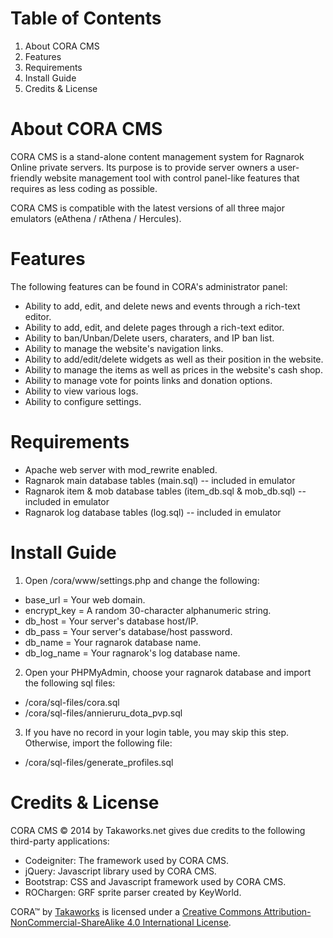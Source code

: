 # Table of Contents
1. About CORA CMS
2. Features
3. Requirements
4. Install Guide
5. Credits & License

# About CORA CMS
CORA CMS is a stand-alone content management system for Ragnarok Online private servers. Its purpose is to provide server owners a user-friendly website management tool with control panel-like features that requires as less coding as possible.

CORA CMS is compatible with the latest versions of all three major emulators (eAthena / rAthena / Hercules).

# Features
The following features can be found in CORA's administrator panel:
- Ability to add, edit, and delete news and events through a rich-text editor.
- Ability to add, edit, and delete pages through a rich-text editor.
- Ability to ban/Unban/Delete users, charaters, and IP ban list.
- Ability to manage the website's navigation links.
- Ability to add/edit/delete widgets as well as their position in the website.
- Ability to manage the items as well as prices in the website's cash shop.
- Ability to manage vote for points links and donation options.
- Ability to view various logs.
- Ability to configure settings.

# Requirements
- Apache web server with mod_rewrite enabled.
- Ragnarok main database tables (main.sql) -- included in emulator
- Ragnarok item & mob database tables (item_db.sql & mob_db.sql) -- included in emulator
- Ragnarok log database tables (log.sql) -- included in emulator

# Install Guide
1. Open /cora/www/settings.php and change the following:
 - base_url = Your web domain.
 - encrypt_key = A random 30-character alphanumeric string.
 - db_host = Your server's database host/IP.
 - db_pass = Your server's database/host password.
 - db_name = Your ragnarok database name.
 - db_log_name = Your ragnarok's log database name.
 
2. Open your PHPMyAdmin, choose your ragnarok database and import the following sql files:
 - /cora/sql-files/cora.sql
 - /cora/sql-files/annieruru_dota_pvp.sql
 
3. If you have no record in your login table, you may skip this step. Otherwise, import the following file:
 - /cora/sql-files/generate_profiles.sql

# Credits & License
CORA CMS © 2014 by Takaworks.net gives due credits to the following third-party applications:
- Codeigniter: The framework used by CORA CMS.
- jQuery: Javascript library used by CORA CMS.
- Bootstrap: CSS and Javascript framework used by CORA CMS.
- ROChargen: GRF sprite parser created by KeyWorld.

CORA™ by <a href="http://takaworks.net">Takaworks</a> is licensed under a <a href="http://creativecommons.org/licenses/by-nc-sa/4.0/">Creative Commons Attribution-NonCommercial-ShareAlike 4.0 International License</a>.
